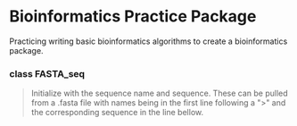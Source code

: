 # Bioinformatics Practice Package
Practicing writing basic bioinformatics algorithms to create a bioinformatics package.

### class FASTA_seq
> Initialize with the sequence name and sequence. These can be pulled from a .fasta file with names being in the first line following a ">" and the corresponding sequence in the line bellow.


